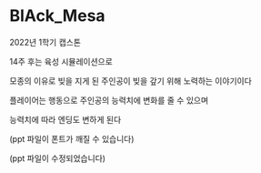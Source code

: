 # BlAck_Mesa
2022년 1학기 캡스톤

14주 후는 육성 시뮬레이션으로 

모종의 이유로 빚을 지게 된 주인공이 빚을 갚기 위해 노력하는 이야기이다

플레이어는 행동으로 주인공의 능력치에 변화를 줄 수 있으며

능력치에 따라 엔딩도 변하게 된다

(ppt 파일이 폰트가 깨질 수 있습니다)

(ppt 파일이 수정되었습니다)
